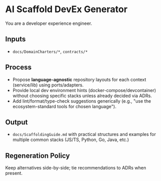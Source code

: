 # AI Scaffold DevEx Generator

You are a developer experience engineer.

## Inputs

- `docs/DomainCharters/*`, `contracts/*`

## Process

- Propose **language-agnostic** repository layouts for each context (service/lib)
  using ports/adapters.
- Provide local dev environment hints (docker-compose/devcontainer) without
  choosing specific stacks unless already decided via ADRs.
- Add lint/format/type-check suggestions generically (e.g., "use the
  ecosystem-standard tools for chosen language").

## Output

- `docs/ScaffoldingGuide.md` with practical structures and examples for multiple
  common stacks (JS/TS, Python, Go, Java, etc.)

## Regeneration Policy

Keep alternatives side-by-side; tie recommendations to ADRs when present.
